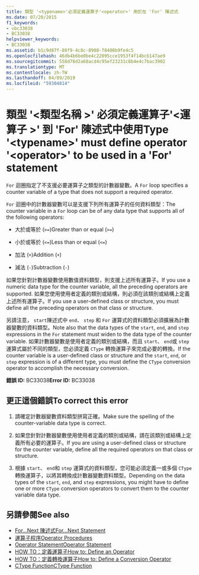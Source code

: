 ```yaml
---
title: 類型 '<typename>'必須定義運算子'<operator>' 用於在 'For' 陳述式
ms.date: 07/20/2015
f1_keywords:
- vbc33038
- BC33038
helpviewer_keywords:
- BC33038
ms.assetid: b1c9d87f-80f9-4c8c-8908-f8400b9fe4c5
ms.openlocfilehash: 46db4b6be0be4c22095cce1953f4f14bcb147ae9
ms.sourcegitcommit: 558d78d2a68acd4c95ef23231c8b4e4c7bac3902
ms.translationtype: MT
ms.contentlocale: zh-TW
ms.lasthandoff: 04/09/2019
ms.locfileid: "59304814"
---
```

# <a name="type-typename-must-define-operator-operator-to-be-used-in-a-for-statement"></a><span data-ttu-id="94218-102">類型 '\<類型名稱 >' 必須定義運算子'\<運算子 >' 到 'For' 陳述式中使用</span><span class="sxs-lookup"><span data-stu-id="94218-102">Type '\<typename>' must define operator '\<operator>' to be used in a 'For' statement</span></span>
<span data-ttu-id="94218-103">`For` 迴圈指定了不支援必要運算子之類型的計數器變數。</span><span class="sxs-lookup"><span data-stu-id="94218-103">A `For` loop specifies a counter variable of a type that does not support a required operator.</span></span>  
  
 <span data-ttu-id="94218-104">`For` 迴圈中的計數器變數可以是支援下列所有運算子的任何資料類型：</span><span class="sxs-lookup"><span data-stu-id="94218-104">The counter variable in a `For` loop can be of any data type that supports all of the following operators:</span></span>  
  
-   <span data-ttu-id="94218-105">大於或等於 (`>=`)</span><span class="sxs-lookup"><span data-stu-id="94218-105">Greater than or equal (`>=`)</span></span>  
  
-   <span data-ttu-id="94218-106">小於或等於 (`<=`)</span><span class="sxs-lookup"><span data-stu-id="94218-106">Less than or equal (`<=`)</span></span>  
  
-   <span data-ttu-id="94218-107">加法 (`+`)</span><span class="sxs-lookup"><span data-stu-id="94218-107">Addition (`+`)</span></span>  
  
-   <span data-ttu-id="94218-108">減法 (`-`)</span><span class="sxs-lookup"><span data-stu-id="94218-108">Subtraction (`-`)</span></span>  
  
 <span data-ttu-id="94218-109">如果您針對計數器變數使用數值資料類型，則支援上述所有運算子。</span><span class="sxs-lookup"><span data-stu-id="94218-109">If you use a numeric data type for the counter variable, all the preceding operators are supported.</span></span> <span data-ttu-id="94218-110">如果您使用使用者定義的類別或結構，則必須在該類別或結構上定義上述所有運算子。</span><span class="sxs-lookup"><span data-stu-id="94218-110">If you use a user-defined class or structure, you must define all the preceding operators on that class or structure.</span></span>  
  
 <span data-ttu-id="94218-111">另請注意， `start`陳述式中 `end`、 `step` 和 `For` 運算式的資料類型必須擴展為計數器變數的資料類型。</span><span class="sxs-lookup"><span data-stu-id="94218-111">Note also that the data types of the `start`, `end`, and `step` expressions in the `For` statement must widen to the data type of the counter variable.</span></span> <span data-ttu-id="94218-112">如果計數器變數是使用者定義的類別或結構，而且 `start`、 `end`或 `step` 運算式屬於不同的類型，您必須定義 `CType` 轉換運算子來完成必要的轉換。</span><span class="sxs-lookup"><span data-stu-id="94218-112">If the counter variable is a user-defined class or structure and the `start`, `end`, or `step` expression is of a different type, you must define the `CType` conversion operator to accomplish the necessary conversion.</span></span>  
  
 <span data-ttu-id="94218-113">**錯誤 ID:** BC33038</span><span class="sxs-lookup"><span data-stu-id="94218-113">**Error ID:** BC33038</span></span>  
  
## <a name="to-correct-this-error"></a><span data-ttu-id="94218-114">更正這個錯誤</span><span class="sxs-lookup"><span data-stu-id="94218-114">To correct this error</span></span>  
  
1. <span data-ttu-id="94218-115">請確定計數器變數資料類型拼寫正確。</span><span class="sxs-lookup"><span data-stu-id="94218-115">Make sure the spelling of the counter-variable data type is correct.</span></span>  
  
2. <span data-ttu-id="94218-116">如果您針對計數器變數使用使用者定義的類別或結構，請在該類別或結構上定義所有必要的運算子。</span><span class="sxs-lookup"><span data-stu-id="94218-116">If you are using a user-defined class or structure for the counter variable, define all the required operators on that class or structure.</span></span>  
  
3. <span data-ttu-id="94218-117">根據 `start`、 `end`和 `step` 運算式的資料類型，您可能必須定義一或多個 `CType` 轉換運算子，以將其轉換成計數器變數資料類型。</span><span class="sxs-lookup"><span data-stu-id="94218-117">Depending on the data types of the `start`, `end`, and `step` expressions, you might have to define one or more `CType` conversion operators to convert them to the counter variable data type.</span></span>  
  
## <a name="see-also"></a><span data-ttu-id="94218-118">另請參閱</span><span class="sxs-lookup"><span data-stu-id="94218-118">See also</span></span>

- [<span data-ttu-id="94218-119">For...Next 陳述式</span><span class="sxs-lookup"><span data-stu-id="94218-119">For...Next Statement</span></span>](../../visual-basic/language-reference/statements/for-next-statement.md)
- [<span data-ttu-id="94218-120">運算子程序</span><span class="sxs-lookup"><span data-stu-id="94218-120">Operator Procedures</span></span>](../../visual-basic/programming-guide/language-features/procedures/operator-procedures.md)
- [<span data-ttu-id="94218-121">Operator Statement</span><span class="sxs-lookup"><span data-stu-id="94218-121">Operator Statement</span></span>](../../visual-basic/language-reference/statements/operator-statement.md)
- [<span data-ttu-id="94218-122">HOW TO：定義運算子</span><span class="sxs-lookup"><span data-stu-id="94218-122">How to: Define an Operator</span></span>](../../visual-basic/programming-guide/language-features/procedures/how-to-define-an-operator.md)
- [<span data-ttu-id="94218-123">HOW TO：定義轉換運算子</span><span class="sxs-lookup"><span data-stu-id="94218-123">How to: Define a Conversion Operator</span></span>](../../visual-basic/programming-guide/language-features/procedures/how-to-define-a-conversion-operator.md)
- [<span data-ttu-id="94218-124">CType Function</span><span class="sxs-lookup"><span data-stu-id="94218-124">CType Function</span></span>](../../visual-basic/language-reference/functions/ctype-function.md)
